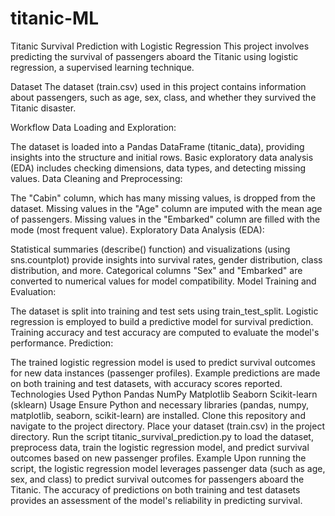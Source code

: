 # titanic-ML
Titanic Survival Prediction with Logistic Regression
This project involves predicting the survival of passengers aboard the Titanic using logistic regression, a supervised learning technique.

Dataset
The dataset (train.csv) used in this project contains information about passengers, such as age, sex, class, and whether they survived the Titanic disaster.

Workflow
Data Loading and Exploration:

The dataset is loaded into a Pandas DataFrame (titanic_data), providing insights into the structure and initial rows.
Basic exploratory data analysis (EDA) includes checking dimensions, data types, and detecting missing values.
Data Cleaning and Preprocessing:

The "Cabin" column, which has many missing values, is dropped from the dataset.
Missing values in the "Age" column are imputed with the mean age of passengers.
Missing values in the "Embarked" column are filled with the mode (most frequent value).
Exploratory Data Analysis (EDA):

Statistical summaries (describe() function) and visualizations (using sns.countplot) provide insights into survival rates, gender distribution, class distribution, and more.
Categorical columns "Sex" and "Embarked" are converted to numerical values for model compatibility.
Model Training and Evaluation:

The dataset is split into training and test sets using train_test_split.
Logistic regression is employed to build a predictive model for survival prediction.
Training accuracy and test accuracy are computed to evaluate the model's performance.
Prediction:

The trained logistic regression model is used to predict survival outcomes for new data instances (passenger profiles).
Example predictions are made on both training and test datasets, with accuracy scores reported.
Technologies Used
Python
Pandas
NumPy
Matplotlib
Seaborn
Scikit-learn (sklearn)
Usage
Ensure Python and necessary libraries (pandas, numpy, matplotlib, seaborn, scikit-learn) are installed.
Clone this repository and navigate to the project directory.
Place your dataset (train.csv) in the project directory.
Run the script titanic_survival_prediction.py to load the dataset, preprocess data, train the logistic regression model, and predict survival outcomes based on new passenger profiles.
Example
Upon running the script, the logistic regression model leverages passenger data (such as age, sex, and class) to predict survival outcomes for passengers aboard the Titanic. The accuracy of predictions on both training and test datasets provides an assessment of the model's reliability in predicting survival.

